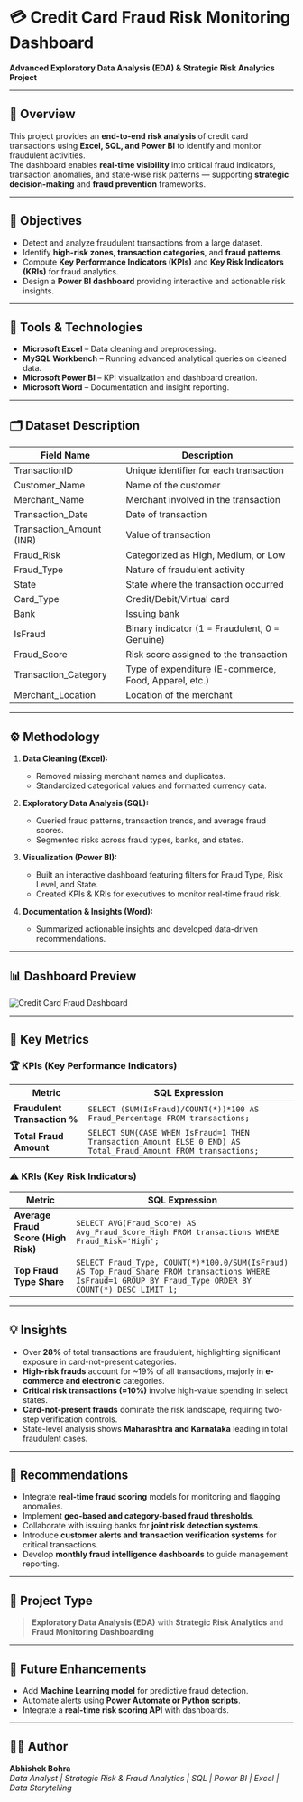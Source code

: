 # 💳 Credit Card Fraud Risk Monitoring Dashboard  
**Advanced Exploratory Data Analysis (EDA) & Strategic Risk Analytics Project**  

---

## 🧠 **Overview**  
This project provides an **end-to-end risk analysis** of credit card transactions using **Excel, SQL, and Power BI** to identify and monitor fraudulent activities.  
The dashboard enables **real-time visibility** into critical fraud indicators, transaction anomalies, and state-wise risk patterns — supporting **strategic decision-making** and **fraud prevention** frameworks.

---

## 🎯 **Objectives**
- Detect and analyze fraudulent transactions from a large dataset.  
- Identify **high-risk zones, transaction categories**, and **fraud patterns**.  
- Compute **Key Performance Indicators (KPIs)** and **Key Risk Indicators (KRIs)** for fraud analytics.  
- Design a **Power BI dashboard** providing interactive and actionable risk insights.  

---

## 🧩 **Tools & Technologies**
- **Microsoft Excel** – Data cleaning and preprocessing.  
- **MySQL Workbench** – Running advanced analytical queries on cleaned data.  
- **Microsoft Power BI** – KPI visualization and dashboard creation.  
- **Microsoft Word** – Documentation and insight reporting.  

---

## 🗂️ **Dataset Description**
| Field Name | Description |
|-------------|-------------|
| TransactionID | Unique identifier for each transaction |
| Customer_Name | Name of the customer |
| Merchant_Name | Merchant involved in the transaction |
| Transaction_Date | Date of transaction |
| Transaction_Amount (INR) | Value of transaction |
| Fraud_Risk | Categorized as High, Medium, or Low |
| Fraud_Type | Nature of fraudulent activity |
| State | State where the transaction occurred |
| Card_Type | Credit/Debit/Virtual card |
| Bank | Issuing bank |
| IsFraud | Binary indicator (1 = Fraudulent, 0 = Genuine) |
| Fraud_Score | Risk score assigned to the transaction |
| Transaction_Category | Type of expenditure (E-commerce, Food, Apparel, etc.) |
| Merchant_Location | Location of the merchant |

---

## ⚙️ **Methodology**
1. **Data Cleaning (Excel):**  
   - Removed missing merchant names and duplicates.  
   - Standardized categorical values and formatted currency data.  

2. **Exploratory Data Analysis (SQL):**  
   - Queried fraud patterns, transaction trends, and average fraud scores.  
   - Segmented risks across fraud types, banks, and states.  

3. **Visualization (Power BI):**  
   - Built an interactive dashboard featuring filters for Fraud Type, Risk Level, and State.  
   - Created KPIs & KRIs for executives to monitor real-time fraud risk.  

4. **Documentation & Insights (Word):**  
   - Summarized actionable insights and developed data-driven recommendations.  

---

## 📊 **Dashboard Preview**
![Credit Card Fraud Dashboard](Dashboard_SS.png)

---

## 🔹 **Key Metrics**

### 🏆 KPIs (Key Performance Indicators)
| Metric | SQL Expression |
|--------|----------------|
| **Fraudulent Transaction %** | `SELECT (SUM(IsFraud)/COUNT(*))*100 AS Fraud_Percentage FROM transactions;` |
| **Total Fraud Amount** | `SELECT SUM(CASE WHEN IsFraud=1 THEN Transaction_Amount ELSE 0 END) AS Total_Fraud_Amount FROM transactions;` |

### ⚠️ KRIs (Key Risk Indicators)
| Metric | SQL Expression |
|--------|----------------|
| **Average Fraud Score (High Risk)** | `SELECT AVG(Fraud_Score) AS Avg_Fraud_Score_High FROM transactions WHERE Fraud_Risk='High';` |
| **Top Fraud Type Share** | `SELECT Fraud_Type, COUNT(*)*100.0/SUM(IsFraud) AS Top_Fraud_Share FROM transactions WHERE IsFraud=1 GROUP BY Fraud_Type ORDER BY COUNT(*) DESC LIMIT 1;` |

---

## 💡 **Insights**
- Over **28%** of total transactions are fraudulent, highlighting significant exposure in card-not-present categories.  
- **High-risk frauds** account for ~19% of all transactions, majorly in **e-commerce and electronic** categories.  
- **Critical risk transactions (≈10%)** involve high-value spending in select states.  
- **Card-not-present frauds** dominate the risk landscape, requiring two-step verification controls.  
- State-level analysis shows **Maharashtra and Karnataka** leading in total fraudulent cases.  

---

## 🧭 **Recommendations**
- Integrate **real-time fraud scoring** models for monitoring and flagging anomalies.  
- Implement **geo-based and category-based fraud thresholds**.  
- Collaborate with issuing banks for **joint risk detection systems**.  
- Introduce **customer alerts and transaction verification systems** for critical transactions.  
- Develop **monthly fraud intelligence dashboards** to guide management reporting.  

---

## 🧩 **Project Type**
> **Exploratory Data Analysis (EDA)** with **Strategic Risk Analytics** and **Fraud Monitoring Dashboarding**

---

## 🚀 **Future Enhancements**
- Add **Machine Learning model** for predictive fraud detection.  
- Automate alerts using **Power Automate or Python scripts**.  
- Integrate a **real-time risk scoring API** with dashboards.  

---

## 🧑‍💻 **Author**
**Abhishek Bohra**  
_Data Analyst | Strategic Risk & Fraud Analytics | SQL | Power BI | Excel | Data Storytelling_  

